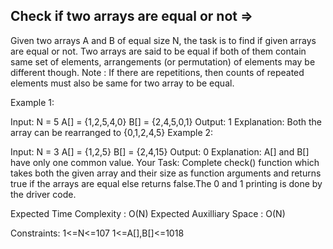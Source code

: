 Check if two arrays are equal or not  =>
------------------------------------


Given two arrays A and B of equal size N, the task is to find if given arrays are equal or not. Two arrays are said to be equal if both of them contain same set of elements, arrangements (or permutation) of elements may be different though.
Note : If there are repetitions, then counts of repeated elements must also be same for two array to be equal.

Example 1:

Input:
N = 5
A[] = {1,2,5,4,0}
B[] = {2,4,5,0,1}
Output: 1
Explanation: Both the array can be 
rearranged to {0,1,2,4,5}
Example 2:

Input:
N = 3
A[] = {1,2,5}
B[] = {2,4,15}
Output: 0
Explanation: A[] and B[] have only 
one common value.
Your Task:
Complete check() function which takes both the given array and their size as function arguments and returns true if the arrays are equal else returns false.The 0 and 1 printing is done by the driver code.

Expected Time Complexity : O(N)
Expected Auxilliary Space : O(N)

Constraints:
1<=N<=107
1<=A[],B[]<=1018

 
